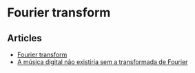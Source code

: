 # Fourier transform

## Articles

- [Fourier transform](https://en.wikipedia.org/wiki/Fourier_transform)
- [A música digital não existiria sem a transformada de Fourier](https://gizmodo.uol.com.br/transformada-fourier-usos/)

